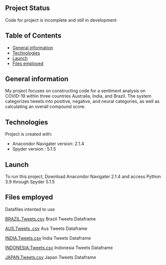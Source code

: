 ## Project Status 
Code for project is incomplete and still in development

## Table of Contents
* [General information](#general-information)
* [Technologies](#technologies)
* [Launch](#Launch)
* [Files employed](Files-employed)


## General information
My project focuses on constructing code for a sentiment analysis on COVID-19 within three countries Australia, India, and Brazil. The system categorizes tweets into positive, negative, and neural categories, as well as calculating an overall compound score.  


## Technologies 
Project is created with:
* Anacondor Navigater version: 2.1.4
* Spyder version : 5.1.5

## Launch 
To run this project, Download Anacondor Navigater 2.1.4 and access Python 3.9 through Spyder 5.1.5

## Files employed

Datafiles intented to use

[BRAZIL.Tweets.csv](https://github.com/sofiamuollo/my-first-repository/files/9892577/BRAZIL.Tweets.csv) Brazil Tweets Dataframe 

[AUS.Tweets .csv](https://github.com/sofiamuollo/my-first-repository/files/9892560/AUS.Tweets.csv) Aus Tweets Dataframe 

[INDIA.Tweets.csv](https://github.com/sofiamuollo/my-first-repository/files/9892578/INDIA.Tweets.csv) India Tweets Dataframe 

[INDONESIA.Tweets.csv](https://github.com/sofiamuollo/my-first-repository/files/9892564/INDONESIA.Tweets.csv) Indonesia Tweets Dataframe 

[JAPAN.Tweets.csv](https://github.com/sofiamuollo/my-first-repository/files/9892568/JAPAN.Tweets.csv) Japan Tweets Dataframe 

